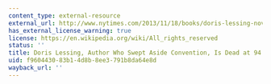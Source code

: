 ```yaml
---
content_type: external-resource
external_url: http://www.nytimes.com/2013/11/18/books/doris-lessing-novelist-who-won-2007-nobel-is-dead-at-94.html?_r=0&adxnnl=1&adxnnlx=1421427813-oXWokNZNmIzydrJFO/OMRg
has_external_license_warning: true
license: https://en.wikipedia.org/wiki/All_rights_reserved
status: ''
title: Doris Lessing, Author Who Swept Aside Convention, Is Dead at 94
uid: f9604430-83b1-4d8b-8ee3-791b8da64e8d
wayback_url: ''
---
```

